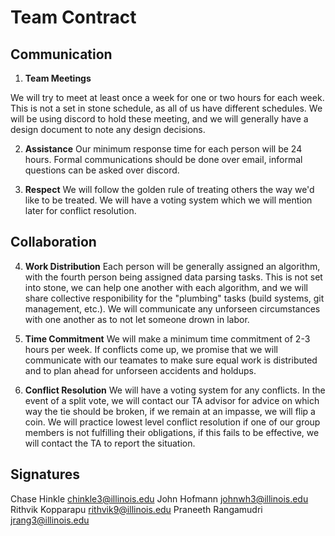 # Team Contract

## Communication
1. **Team Meetings** 

We will try to meet at least once a week for one or two hours for each week. This is not a set in stone schedule, as all of us have different schedules. We will be using discord to hold these meeting, and we will generally have a design document to note any design decisions.

2. **Assistance** 
Our minimum response time for each person will be 24 hours. Formal communications should be done over email, informal questions can be asked over discord.

3. **Respect** 
We will follow the golden rule of treating others the way we'd like to be treated. We will have a voting system which we will mention later for conflict resolution.

## Collaboration

4. **Work Distribution** 
Each person will be generally assigned an algorithm, with the fourth person being assigned data parsing tasks. This is not set into stone, we can help one another with each algorithm, and we will share collective responibility for the "plumbing" tasks (build systems, git management, etc.). We will communicate any unforseen circumstances with one another as to not let someone drown in labor.

5. **Time Commitment** 
We will make a minimum time commitment of 2-3 hours per week. If conflicts come up, we promise that we will communicate with our teamates to make sure equal work is distributed and to plan ahead for unforseen accidents and holdups.

6. **Conflict Resolution** 
We will have a voting system for any conflicts. In the event of a split vote, we will contact our TA advisor for advice on which way the tie should be broken, if we remain at an impasse, we will flip a coin. We will practice lowest level conflict resolution if one of our group members is not fulfilling their obligations, if this fails to be effective, we will contact the TA to report the situation.

## Signatures
Chase Hinkle chinkle3@illinois.edu
John Hofmann johnwh3@illinois.edu
Rithvik Kopparapu rithvik9@illinois.edu
Praneeth Rangamudri jrang3@illinois.edu
